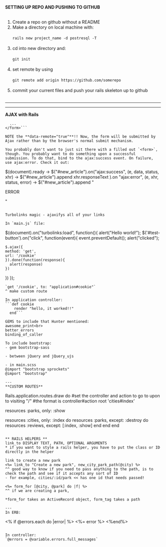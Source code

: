 **SETTING UP REPO AND PUSHING TO GITHUB**<br><br>
1) Create a repo on github without a README<br>
2) Make a directory on local machine with:<br><br>
  `rails new project_name -d postresql -T`<br><br>
3) cd into new directory and:<br><br>
  `git init`<br><br>
4) set remote by using<br><br>
  `git remote add origin https://github.com/somerepo`<br><br> 
5) commit your current files and push your rails skeleton up to github<br><br>

---


---
**AJAX with Rails**

```<form accept-charset="UTF-8" action="/articles" class="new_article" data-remote="true" id="new_article" method="post">
  ...
</form>```

NOTE the **data-remote="true"**!! Now, the form will be submitted by Ajax rather than by the browser's normal submit mechanism.

You probably don't want to just sit there with a filled out `<form>`, though. You probably want to do something upon a successful submission. To do that, bind to the ajax:success event. On failure, use ajax:error. Check it out:
```
$(document).ready ->
  $("#new_article").on("ajax:success", (e, data, status, xhr) ->
    $("#new_article").append xhr.responseText
  ).on "ajax:error", (e, xhr, status, error) ->
    $("#new_article").append "<p>ERROR</p>"
```

Turbolinks magic - ajaxifys all of your links

In `main.js` file: 

```
$(document).on("turbolinks:load", function(){
  alert("Hello world!");
  $('#test-button').on("click", function(event){
    event.preventDefault();
    alert("clicked");
    
    $.ajax({
    method: 'get',
    url: '/cookie'
    }).done(function(response){
      alert(response)
    })
  })
});

```
`get '/cookie', to: "application#cookie"`
^ make custom route 

In application controller: 
```def cookie
    render "hello, it worked!!"
  end```

GEMS to include that Hunter mentioned:
awesome_print<br>
better_errors
binding_of_caller

To include bootstrap: 
- gem bootstrap-sass

- between jQuery and jQuery_ujs

- in main.scss
@import "bootstrap sprockets"
@import "bootstrap" 

---
**CUSTOM ROUTES**

```
Rails.application.routes.draw do 
  #set the controller and action to go to upon to visiting "/"
  #the format is controller#action
  root 'cities#index'
  
  resources :parks, only: :show
  
  resources :cities, only: :index do 
    resources :parks, except: :destroy do
      resources :reviews, except: [:index, :show]
      end
    end 
  end 
```

** RAILS HELPERS ** 
link_to DISPLAY TEXT, PATH, OPTIONAL ARGUMENTS
* if you want to style a rails helper, you have to put the class or ID directly in the helper 

link to create a new park 
<%= link_to "Create a new park", new_city_park_path(@city) %>
^^ good way to know if you need to pass anything to the path, is to check the path and see if it accepts any sort of ID 
- for example, cities/:id/park << has one id that needs passed!

<%= form_for [@city, @park] do |f| %>
^^ if we are creating a park,  

*form_for takes an ActiveRecord object, form_tag takes a path 

--- 
In ERB: 
```
<% if @errors.each do |error| %>
<%= error %>
<%end%>
```

In controller:
`@errors = @variable.errors.full_messages`
